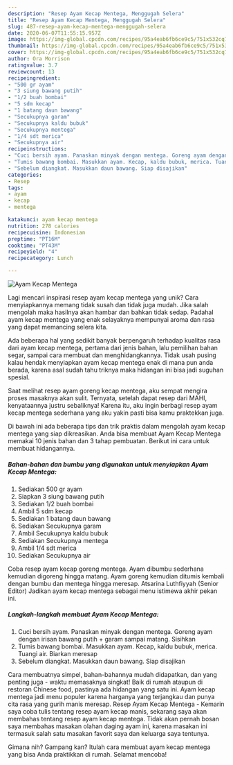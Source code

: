 ```yaml
---
description: "Resep Ayam Kecap Mentega, Menggugah Selera"
title: "Resep Ayam Kecap Mentega, Menggugah Selera"
slug: 487-resep-ayam-kecap-mentega-menggugah-selera
date: 2020-06-07T11:55:15.957Z
image: https://img-global.cpcdn.com/recipes/95a4eab6fb6ce9c5/751x532cq70/ayam-kecap-mentega-foto-resep-utama.jpg
thumbnail: https://img-global.cpcdn.com/recipes/95a4eab6fb6ce9c5/751x532cq70/ayam-kecap-mentega-foto-resep-utama.jpg
cover: https://img-global.cpcdn.com/recipes/95a4eab6fb6ce9c5/751x532cq70/ayam-kecap-mentega-foto-resep-utama.jpg
author: Ora Morrison
ratingvalue: 3.7
reviewcount: 13
recipeingredient:
- "500 gr ayam"
- "3 siung bawang putih"
- "1/2 buah bombai"
- "5 sdm kecap"
- "1 batang daun bawang"
- "Secukupnya garam"
- "Secukupnya kaldu bubuk"
- "Secukupnya mentega"
- "1/4 sdt merica"
- "Secukupnya air"
recipeinstructions:
- "Cuci bersih ayam. Panaskan minyak dengan mentega. Goreng ayam dengan irisan bawang putih + garam sampai matang. Sisihkan"
- "Tumis bawang bombai. Masukkan ayam. Kecap, kaldu bubuk, merica. Tuangi air. Biarkan meresap"
- "Sebelum diangkat. Masukkan daun bawang. Siap disajikan"
categories:
- Resep
tags:
- ayam
- kecap
- mentega

katakunci: ayam kecap mentega 
nutrition: 278 calories
recipecuisine: Indonesian
preptime: "PT16M"
cooktime: "PT43M"
recipeyield: "4"
recipecategory: Lunch

---
```



![Ayam Kecap Mentega](https://img-global.cpcdn.com/recipes/95a4eab6fb6ce9c5/751x532cq70/ayam-kecap-mentega-foto-resep-utama.jpg)

Lagi mencari inspirasi resep ayam kecap mentega yang unik? Cara menyiapkannya memang tidak susah dan tidak juga mudah. Jika salah mengolah maka hasilnya akan hambar dan bahkan tidak sedap. Padahal ayam kecap mentega yang enak selayaknya mempunyai aroma dan rasa yang dapat memancing selera kita.

Ada beberapa hal yang sedikit banyak berpengaruh terhadap kualitas rasa dari ayam kecap mentega, pertama dari jenis bahan, lalu pemilihan bahan segar, sampai cara membuat dan menghidangkannya. Tidak usah pusing kalau hendak menyiapkan ayam kecap mentega enak di mana pun anda berada, karena asal sudah tahu triknya maka hidangan ini bisa jadi suguhan spesial.

Saat melihat resep ayam goreng kecap mentega, aku sempat mengira proses masaknya akan sulit. Ternyata, setelah dapat resep dari MAHI, kenyataannya justru sebaliknya! Karena itu, aku ingin berbagi resep ayam kecap mentega sederhana yang aku yakin pasti bisa kamu praktekkan juga.


Di bawah ini ada beberapa tips dan trik praktis dalam mengolah ayam kecap mentega yang siap dikreasikan. Anda bisa membuat Ayam Kecap Mentega memakai 10 jenis bahan dan 3 tahap pembuatan. Berikut ini cara untuk membuat hidangannya.

<!--inarticleads1-->

##### Bahan-bahan dan bumbu yang digunakan untuk menyiapkan Ayam Kecap Mentega:

1. Sediakan 500 gr ayam
1. Siapkan 3 siung bawang putih
1. Sediakan 1/2 buah bombai
1. Ambil 5 sdm kecap
1. Sediakan 1 batang daun bawang
1. Sediakan Secukupnya garam
1. Ambil Secukupnya kaldu bubuk
1. Sediakan Secukupnya mentega
1. Ambil 1/4 sdt merica
1. Sediakan Secukupnya air


Coba resep ayam kecap goreng mentega. Ayam dibumbu sederhana kemudian digoreng hingga matang. Ayam goreng kemudian ditumis kembali dengan bumbu dan mentega hingga meresap. Atsarina Luthfiyyah (Senior Editor) Jadikan ayam kecap mentega sebagai menu istimewa akhir pekan ini. 

<!--inarticleads2-->

##### Langkah-langkah membuat Ayam Kecap Mentega:

1. Cuci bersih ayam. Panaskan minyak dengan mentega. Goreng ayam dengan irisan bawang putih + garam sampai matang. Sisihkan
1. Tumis bawang bombai. Masukkan ayam. Kecap, kaldu bubuk, merica. Tuangi air. Biarkan meresap
1. Sebelum diangkat. Masukkan daun bawang. Siap disajikan


Cara membuatnya simpel, bahan-bahannya mudah didapatkan, dan yang penting juga - waktu memasaknya singkat! Baik di rumah ataupun di restoran Chinese food, pastinya ada hidangan yang satu ini. Ayam kecap mentega jadi menu populer karena harganya yang terjangkau dan punya cita rasa yang gurih manis meresap. Resep Ayam Kecap Mentega - Kemarin saya coba tulis tentang resep ayam kecap manis, sekarang saya akan membahas tentang resep ayam kecap mentega. Tidak akan pernah bosan saya membahas masakan olahan daging ayam ini, karena masakan ini termasuk salah satu masakan favorit saya dan keluarga saya tentunya. 

Gimana nih? Gampang kan? Itulah cara membuat ayam kecap mentega yang bisa Anda praktikkan di rumah. Selamat mencoba!
